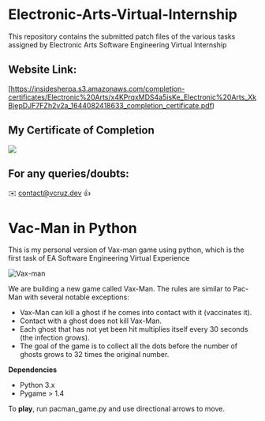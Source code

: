 # Electronic-Arts-Virtual-Internship

This repository contains the submitted patch files of the various tasks assigned by Electronic Arts Software Engineering Virtual Internship

## Website Link:

[https://insidesherpa.s3.amazonaws.com/completion-certificates/Electronic%20Arts/x4KPrqxMDS4a5isKe_Electronic%20Arts_XkBjepDJF7FZh2v2a_1644082418633_completion_certificate.pdf)

## My Certificate of Completion 

![](https://github.com/ValentinnoCruz/Vac-Man-EA/blob/eb44227359d30ce29eba48d0f231087ae62b308e/EA%20Software%20Engineer%20Certificate.png)

## For any queries/doubts:

:envelope: contact@vcruz.dev :thumbsup:

# Vac-Man in Python
This is my personal version of Vax-man game using python, which is the first task of EA Software Engineering Virtual Experience

![Vax-man](https://user-images.githubusercontent.com/47311671/148130533-324ccdcd-f9a9-410e-8e35-26abe32c14eb.gif)

We are building a new game called Vax-Man. The rules are similar to Pac-Man with several notable exceptions:<br>
<ul>
  <li>Vax-Man can kill a ghost if he comes into contact with it (vaccinates it). </li>
  <li>Contact with a ghost does not kill Vax-Man.</li>
  <li>Each ghost that has not yet been hit multiplies itself every 30 seconds (the infection grows).</li>
  <li>The goal of the game is to collect all the dots before the number of ghosts grows to 32 times the original number.</li>
</ul>

<b>Dependencies</b>
<ul>
  <li>Python 3.x</li>
  <li>Pygame > 1.4</li>
</ul>
To <b>play</b>, run pacman_game.py and use directional arrows to move.
<br>